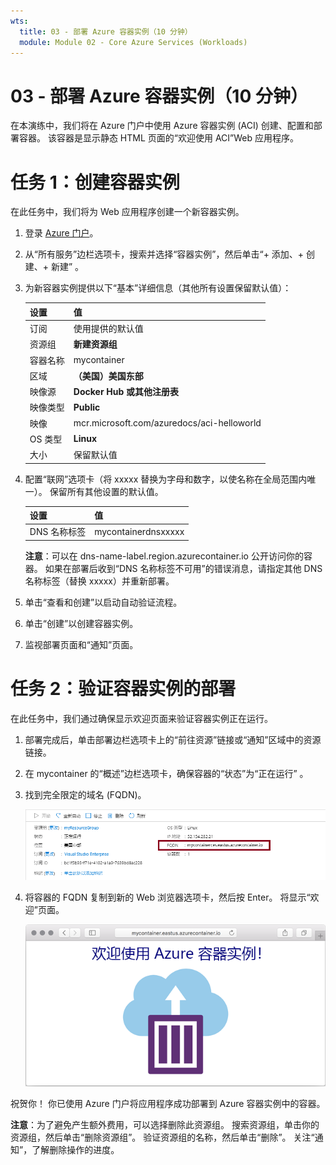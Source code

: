 ```yaml
---
wts:
  title: 03 - 部署 Azure 容器实例（10 分钟）
  module: Module 02 - Core Azure Services (Workloads)
---
```


# <a name="03---deploy-azure-container-instances-10-min"></a>03 - 部署 Azure 容器实例（10 分钟）

在本演练中，我们将在 Azure 门户中使用 Azure 容器实例 (ACI) 创建、配置和部署容器。 该容器是显示静态 HTML 页面的“欢迎使用 ACI”Web 应用程序。 

# <a name="task-1-create-a-container-instance"></a>任务 1：创建容器实例 

在此任务中，我们将为 Web 应用程序创建一个新容器实例。  

1. 登录 [Azure 门户](https://portal.azure.com)。

2. 从“所有服务”边栏选项卡，搜索并选择“容器实例”，然后单击“+ 添加、+ 创建、+ 新建”  。 

3. 为新容器实例提供以下“基本”详细信息（其他所有设置保留默认值）： 

    | 设置| 值|
    |----|----|
    | 订阅 | 使用提供的默认值 |
    | 资源组 | **新建资源组** |
    | 容器名称| mycontainer|
    | 区域 | **（美国）美国东部** |
    | 映像源| **Docker Hub 或其他注册表**|
    | 映像类型| **Public**|
    | 映像| mcr.microsoft.com/azuredocs/aci-helloworld|
    | OS 类型| **Linux** |
    | 大小| 保留默认值|


4. 配置“联网”选项卡（将 xxxxx 替换为字母和数字，以使名称在全局范围内唯一）。 保留所有其他设置的默认值。

    | 设置| 值|
    |--|--|
    | DNS 名称标签| mycontainerdnsxxxxx |

    
    **注意**：可以在 dns-name-label.region.azurecontainer.io 公开访问你的容器。 如果在部署后收到“DNS 名称标签不可用”的错误消息，请指定其他 DNS 名称标签（替换 xxxxx）并重新部署。 

5. 单击“查看和创建”以启动自动验证流程。

6. 单击“创建”以创建容器实例。 

7. 监视部署页面和“通知”页面。 


# <a name="task-2-verify-deployment-of-the-container-instance"></a>任务 2：验证容器实例的部署

在此任务中，我们通过确保显示欢迎页面来验证容器实例正在运行。

1. 部署完成后，单击部署边栏选项卡上的“前往资源”链接或“通知”区域中的资源链接。

2. 在 mycontainer 的“概述”边栏选项卡，确保容器的“状态”为“正在运行”   。 

3. 找到完全限定的域名 (FQDN)。

    ![此屏幕截图显示了 Azure 门户中新创建的容器的“概述”窗格，其中突出显示了 FQDN。 ](../images/0202.png)

2. 将容器的 FQDN 复制到新的 Web 浏览器选项卡，然后按 Enter。 将显示“欢迎”页面。 

    ![Web 浏览器中显示的 ACI 欢迎消息的屏幕截图。](../images/0203.png)


祝贺你！ 你已使用 Azure 门户将应用程序成功部署到 Azure 容器实例中的容器。

**注意**：为了避免产生额外费用，可以选择删除此资源组。 搜索资源组，单击你的资源组，然后单击“删除资源组”。 验证资源组的名称，然后单击“删除”。 关注“通知”，了解删除操作的进度。
